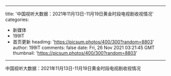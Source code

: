 
---
title: '中国视听大数据：2021年11月13日-11月19日黄金时段电视剧收视情况'
categories: 
 - 新媒体
 - 199IT
 - 首页更新
headimg: 'https://picsum.photos/400/300?random=8803'
author: 199IT
comments: false
date: Fri, 26 Nov 2021 03:21:45 GMT
thumbnail: 'https://picsum.photos/400/300?random=8803'
---

<div>   
中国视听大数据：2021年11月13日-11月19日黄金时段电视剧收视情况  
</div>
            